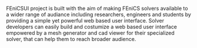 FEniCSUI project is built with the aim of making FEniCS solvers available to a wider range of audiance including researchers, engineers and students by providing a simple yet powerful web based user interface. Solver developers can easily build and costumize a web based user interface empowered by a mesh generator and cad viewer for their specialized solver, that can help them to reach broader audience.